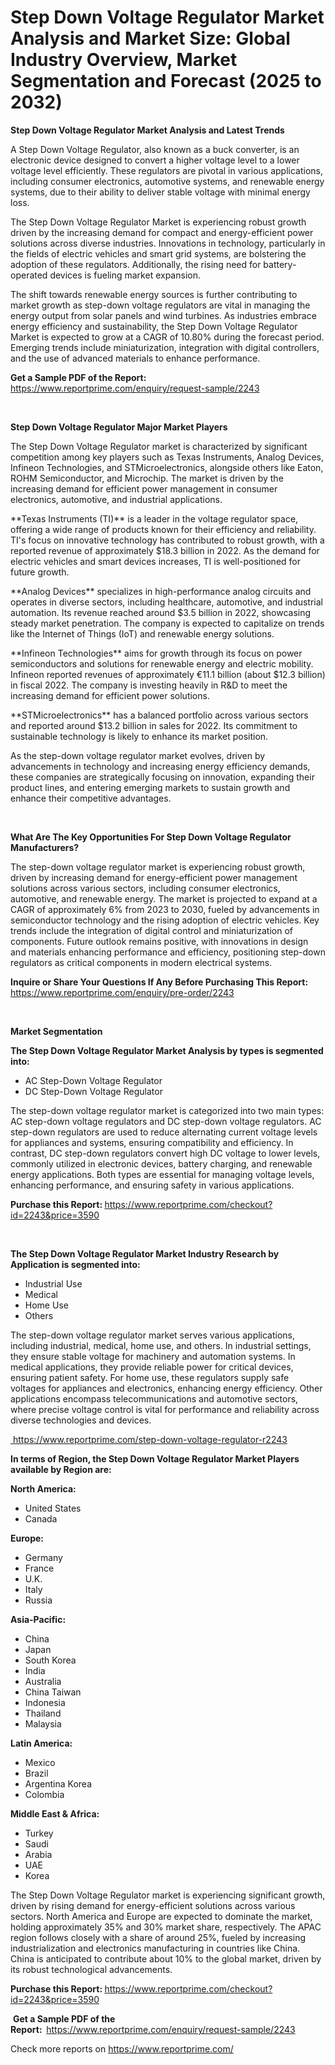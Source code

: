 <p><h1>Step Down Voltage Regulator Market Analysis and Market Size: Global Industry Overview, Market Segmentation and Forecast (2025 to 2032)</h1></p><p><strong>Step Down Voltage Regulator Market Analysis and Latest Trends</strong></p>
<p><p>A Step Down Voltage Regulator, also known as a buck converter, is an electronic device designed to convert a higher voltage level to a lower voltage level efficiently. These regulators are pivotal in various applications, including consumer electronics, automotive systems, and renewable energy systems, due to their ability to deliver stable voltage with minimal energy loss.</p><p>The Step Down Voltage Regulator Market is experiencing robust growth driven by the increasing demand for compact and energy-efficient power solutions across diverse industries. Innovations in technology, particularly in the fields of electric vehicles and smart grid systems, are bolstering the adoption of these regulators. Additionally, the rising need for battery-operated devices is fueling market expansion. </p><p>The shift towards renewable energy sources is further contributing to market growth as step-down voltage regulators are vital in managing the energy output from solar panels and wind turbines. As industries embrace energy efficiency and sustainability, the Step Down Voltage Regulator Market is expected to grow at a CAGR of 10.80% during the forecast period. Emerging trends include miniaturization, integration with digital controllers, and the use of advanced materials to enhance performance.</p></p>
<p><strong>Get a Sample PDF of the Report:&nbsp;</strong> <a href="https://www.reportprime.com/enquiry/request-sample/2243?utm_campaign=1948&utm_medium=2&utm_source=Github&utm_content=ia&utm_term=18032025&utm_id=step-down-voltage-regulator">https://www.reportprime.com/enquiry/request-sample/2243</a></p>
<p>&nbsp;</p>
<p><strong>Step Down Voltage Regulator Major Market Players</strong></p>
<p><p>The Step Down Voltage Regulator market is characterized by significant competition among key players such as Texas Instruments, Analog Devices, Infineon Technologies, and STMicroelectronics, alongside others like Eaton, ROHM Semiconductor, and Microchip. The market is driven by the increasing demand for efficient power management in consumer electronics, automotive, and industrial applications.</p><p>**Texas Instruments (TI)** is a leader in the voltage regulator space, offering a wide range of products known for their efficiency and reliability. TI's focus on innovative technology has contributed to robust growth, with a reported revenue of approximately $18.3 billion in 2022. As the demand for electric vehicles and smart devices increases, TI is well-positioned for future growth.</p><p>**Analog Devices** specializes in high-performance analog circuits and operates in diverse sectors, including healthcare, automotive, and industrial automation. Its revenue reached around $3.5 billion in 2022, showcasing steady market penetration. The company is expected to capitalize on trends like the Internet of Things (IoT) and renewable energy solutions.</p><p>**Infineon Technologies** aims for growth through its focus on power semiconductors and solutions for renewable energy and electric mobility. Infineon reported revenues of approximately €11.1 billion (about $12.3 billion) in fiscal 2022. The company is investing heavily in R&D to meet the increasing demand for efficient power solutions.</p><p>**STMicroelectronics** has a balanced portfolio across various sectors and reported around $13.2 billion in sales for 2022. Its commitment to sustainable technology is likely to enhance its market position.</p><p>As the step-down voltage regulator market evolves, driven by advancements in technology and increasing energy efficiency demands, these companies are strategically focusing on innovation, expanding their product lines, and entering emerging markets to sustain growth and enhance their competitive advantages.</p></p>
<p>&nbsp;</p>
<p><strong>What Are The Key Opportunities For Step Down Voltage Regulator Manufacturers?</strong></p>
<p><p>The step-down voltage regulator market is experiencing robust growth, driven by increasing demand for energy-efficient power management solutions across various sectors, including consumer electronics, automotive, and renewable energy. The market is projected to expand at a CAGR of approximately 6% from 2023 to 2030, fueled by advancements in semiconductor technology and the rising adoption of electric vehicles. Key trends include the integration of digital control and miniaturization of components. Future outlook remains positive, with innovations in design and materials enhancing performance and efficiency, positioning step-down regulators as critical components in modern electrical systems.</p></p>
<p><strong>Inquire or Share Your Questions If Any Before Purchasing This Report:</strong> <a href="https://www.reportprime.com/enquiry/pre-order/2243?utm_campaign=1948&utm_medium=2&utm_source=Github&utm_content=ia&utm_term=18032025&utm_id=step-down-voltage-regulator">https://www.reportprime.com/enquiry/pre-order/2243</a></p>
<p>&nbsp;</p>
<p><strong>Market Segmentation</strong></p>
<p><strong>The Step Down Voltage Regulator Market Analysis by types is segmented into:</strong></p>
<p><ul><li>AC Step-Down Voltage Regulator</li><li>DC Step-Down Voltage Regulator</li></ul></p>
<p><p>The step-down voltage regulator market is categorized into two main types: AC step-down voltage regulators and DC step-down voltage regulators. AC step-down regulators are used to reduce alternating current voltage levels for appliances and systems, ensuring compatibility and efficiency. In contrast, DC step-down regulators convert high DC voltage to lower levels, commonly utilized in electronic devices, battery charging, and renewable energy applications. Both types are essential for managing voltage levels, enhancing performance, and ensuring safety in various applications.</p></p>
<p><strong>Purchase this Report:&nbsp;</strong><a href="https://www.reportprime.com/checkout?id=2243&price=3590&utm_campaign=1948&utm_medium=2&utm_source=Github&utm_content=ia&utm_term=18032025&utm_id=step-down-voltage-regulator">https://www.reportprime.com/checkout?id=2243&price=3590</a></p>
<p>&nbsp;</p>
<p><strong>The Step Down Voltage Regulator Market Industry Research by Application is segmented into:</strong></p>
<p><ul><li>Industrial Use</li><li>Medical</li><li>Home Use</li><li>Others</li></ul></p>
<p><p>The step-down voltage regulator market serves various applications, including industrial, medical, home use, and others. In industrial settings, they ensure stable voltage for machinery and automation systems. In medical applications, they provide reliable power for critical devices, ensuring patient safety. For home use, these regulators supply safe voltages for appliances and electronics, enhancing energy efficiency. Other applications encompass telecommunications and automotive sectors, where precise voltage control is vital for performance and reliability across diverse technologies and devices.</p></p>
<p><a href="https://www.reportprime.com/step-down-voltage-regulator-r2243?utm_campaign=1948&utm_medium=2&utm_source=Github&utm_content=ia&utm_term=18032025&utm_id=step-down-voltage-regulator">&nbsp;https://www.reportprime.com/step-down-voltage-regulator-r2243</a></p>
<p><strong>In terms of Region, the Step Down Voltage Regulator Market Players available by Region are:</strong></p>
<p>
    <p> <strong> North America: </strong>
        <ul>
            <li>United States</li>
            <li>Canada</li>
        </ul>
        </p> 
    <p> <strong> Europe: </strong>
        <ul>
            <li>Germany</li>
            <li>France</li>
            <li>U.K.</li>
            <li>Italy</li>
            <li>Russia</li>
        </ul>
        </p> 
    <p> <strong> Asia-Pacific: </strong>
        <ul>
            <li>China</li>
            <li>Japan</li>
            <li>South Korea</li>
            <li>India</li>
            <li>Australia</li>
            <li>China Taiwan</li>
            <li>Indonesia</li>
            <li>Thailand</li>
            <li>Malaysia</li>
        </ul>
        </p> 
    <p> <strong> Latin America: </strong>
        <ul>
            <li>Mexico</li>
            <li>Brazil</li>
            <li>Argentina Korea</li>
            <li>Colombia</li>
        </ul>
        </p> 
    <p> <strong> Middle East & Africa: </strong>
        <ul>
            <li>Turkey</li>
            <li>Saudi</li>
            <li>Arabia</li>
            <li>UAE</li>
            <li>Korea</li>
        </ul>
    </p>
    </p>
<p><p>The Step Down Voltage Regulator market is experiencing significant growth, driven by rising demand for energy-efficient solutions across various sectors. North America and Europe are expected to dominate the market, holding approximately 35% and 30% market share, respectively. The APAC region follows closely with a share of around 25%, fueled by increasing industrialization and electronics manufacturing in countries like China. China is anticipated to contribute about 10% to the global market, driven by its robust technological advancements.</p></p>
<p><strong>Purchase this Report: </strong><a href="https://www.reportprime.com/checkout?id=2243&price=3590&utm_campaign=1948&utm_medium=2&utm_source=Github&utm_content=ia&utm_term=18032025&utm_id=step-down-voltage-regulator">https://www.reportprime.com/checkout?id=2243&price=3590</a></p>
<p>&nbsp;<strong>Get a Sample PDF of the Report:&nbsp;&nbsp;</strong><a href="https://www.reportprime.com/enquiry/request-sample/2243?utm_campaign=1948&utm_medium=2&utm_source=Github&utm_content=ia&utm_term=18032025&utm_id=step-down-voltage-regulator">https://www.reportprime.com/enquiry/request-sample/2243</a></p>
<p><strong></strong></p>
<p>Check more reports on <a href="https://www.reportprime.com/?utm_campaign=1948&utm_medium=2&utm_source=Github&utm_content=ia&utm_term=18032025&utm_id=step-down-voltage-regulator">https://www.reportprime.com/</a></p>